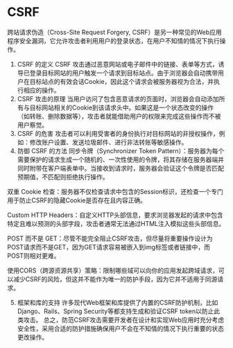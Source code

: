 # CSRF
跨站请求伪造（Cross-Site Request Forgery, CSRF）是另一种常见的Web应用程序安全漏洞，它允许攻击者利用用户的登录状态，在用户不知情的情况下执行操作。
1. CSRF 的定义
CSRF 攻击通过恶意网站或电子邮件中的链接、表单等方式，诱导已登录目标网站的用户触发一个请求到目标站点。由于浏览器会自动携带用户在目标站点的有效会话Cookie，因此这个请求会被服务器视为合法，并执行相应的操作。
2. CSRF 攻击的原理
当用户访问了包含恶意请求的页面时，浏览器会自动添加所有与目标网站相关的Cookie到该请求头中。如果这是一个状态改变的操作（如转账、删除数据等），攻击者就能借助用户的权限来完成这些操作而不被用户察觉。
3. CSRF 的危害
攻击者可以利用受害者的身份执行对目标网站的非授权操作，例如：修改账户设置、发送垃圾邮件、进行非法转账等敏感操作。
4. 防御 CSRF 的方法
同步令牌（Synchronizer Token Pattern）：服务器为每个需要保护的请求生成一个随机的、一次性使用的令牌，将其存储在服务器端并同时附带在客户端表单中。当接收到请求时，服务器会验证这个令牌是否匹配预期值，不匹配则拒绝执行操作。

双重 Cookie 检查：服务器不仅检查请求中包含的Session标识，还检查一个专门用于防止CSRF的隐藏Cookie是否存在且内容正确。

Custom HTTP Headers：自定义HTTP头部信息，要求浏览器发起的请求中包含特定且难以预测的头部字段，攻击者通常无法通过HTML注入模拟这些头部信息。

POST 而不是 GET：尽管不能完全阻止CSRF攻击，但尽量将重要操作设计为POST请求而不是GET，因为GET请求容易被嵌入到img标签或者链接中，而POST则相对更难。

使用CORS（跨源资源共享）策略：限制哪些域可以向你的应用发起跨域请求，可以减少CSRF的风险，但这并不能作为唯一的防护手段，因为它并不适用于同源请求。

5. 框架和库的支持
许多现代Web框架和库提供了内置的CSRF防护机制，比如Django、Rails、Spring Security等都支持生成和验证CSRF token以防止此类攻击。
总之，防范CSRF攻击需要开发者在设计和实现Web应用时充分考虑安全性，采用合适的防护措施确保用户不会在不知情的情况下执行重要的状态更改操作。